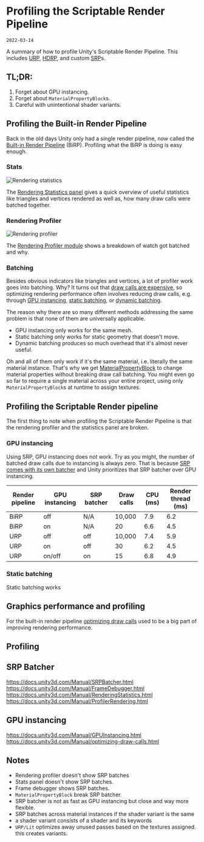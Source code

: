 # Profiling the Scriptable Render Pipeline
`2022-03-14`

A summary of how to profile Unity's Scriptable Render Pipeline. This includes [URP](https://docs.unity3d.com/Manual/universal-render-pipeline.html), [HDRP](https://docs.unity3d.com/Manual/high-definition-render-pipeline.html), and custom [SRP](https://docs.unity3d.com/Manual/ScriptableRenderPipeline.html)s.

## TL;DR:
1. Forget about GPU instancing.
2. Forget about `MaterialPropertyBlock`s.
3. Careful with unintentional shader variants.

## Profiling the Built-in Render Pipeline
Back in the old days Unity only had a single render pipeline, now called the [Built-in Render Pipeline](https://docs.unity3d.com/Manual/built-in-render-pipeline.html) (BiRP). Profiling what the BiRP is doing is easy enough.

### Stats
![Rendering statistics](https://docs.unity3d.com/uploads/Main/GameViewStats.png)

The [Rendering Statistics panel](https://docs.unity3d.com/Manual/RenderingStatistics.html) gives a quick overview of useful statistics like triangles and vertices rendered as well as, how many draw calls were batched together.

### Rendering Profiler
![Rendering profiler](https://docs.unity3d.com/uploads/Main/RenderProfiler.png)

The [Rendering Profiler module](https://docs.unity3d.com/Manual/ProfilerRendering.html) shows a breakdown of watch got batched and why.

### Batching
Besides obvious indicators like triangles and vertices, a lot of profiler work goes into batching. Why? It turns out that [draw calls are expensive](https://docs.unity3d.com/Manual/optimizing-draw-calls.html), so optimizing rendering performance often involves reducing draw calls, e.g. through [GPU instancing](https://docs.unity3d.com/Manual/GPUInstancing.html), [static batching](https://docs.unity3d.com/Manual/static-batching.html), or [dynamic batching](https://docs.unity3d.com/Manual/dynamic-batching.html).

The reason why there are so many different methods addressing the same problem is that none of them are universally applicable.
- GPU instancing only works for the same mesh.
- Static batching only works for static geometry that doesn't move.
- Dynamic batching produces so much overhead that it's almost never useful.

Oh and all of them only work if it's the same material, i.e. literally the same material instance. That's why we get [MaterialPropertyBlock](https://docs.unity3d.com/ScriptReference/MaterialPropertyBlock.html) to change material properties without breaking draw call batching. You might even go so far to require a single material across your entire project, using only `MaterialPropertyBlock`s at runtime to assign textures.

## Profiling the Scriptable Render pipeline
The first thing to note when profiling the Scriptable Render Pipeline is that the rendering profiler and the statistics panel are broken.

### GPU instancing
Using SRP, GPU instancing does not work. Try as you might, the number of batched draw calls due to instancing is always zero. That is because [SRP comes with its own batcher](https://docs.unity3d.com/Manual/SRPBatcher.html) and Unity prioritizes that SRP batcher over GPU instancing.

| Render pipeline | GPU instancing | SRP batcher | Draw calls | CPU (ms) | Render thread (ms) |
|-----------------|----------------|-------------|------------|----------|--------------------|
| BiRP            | off            | N/A         | 10,000     | 7.9      | 6.2                |
| BiRP            | on             | N/A         | 20         | 6.6      | 4.5                |
| URP             | off            | off         | 10,000     | 7.4      | 5.9                |
| URP             | on             | off         | 30         | 6.2      | 4.5                |
| URP             | on/off         | on          | 15         | 6.8      | 4.9                |

### Static batching
Static batching works


## Graphics performance and profiling
For the built-in render pipeline [optimizing draw calls](https://docs.unity3d.com/Manual/optimizing-draw-calls.html) used to be a big part of improving rendering performance.





## Profiling



## SRP Batcher
https://docs.unity3d.com/Manual/SRPBatcher.html
https://docs.unity3d.com/Manual/FrameDebugger.html
https://docs.unity3d.com/Manual/RenderingStatistics.html
https://docs.unity3d.com/Manual/ProfilerRendering.html


## GPU instancing
https://docs.unity3d.com/Manual/GPUInstancing.html
https://docs.unity3d.com/Manual/optimizing-draw-calls.html

## Notes
- Rendering profiler doesn't show SRP batches
- Stats panel doesn't show SRP batches.
- Frame debugger shows SRP batches.
- `MaterialPropertyBlock` break SRP batcher.
- SRP batcher is not as fast as GPU instancing but close and way more flexible.
- SRP batches across material instances if the shader variant is the same
- a shader variant consists of a shader and its keywords
- `URP/Lit` optimizes away unused passes based on the textures assigned. this creates variants.
